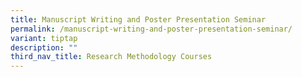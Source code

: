 ```yaml
---
title: Manuscript Writing and Poster Presentation Seminar
permalink: /manuscript-writing-and-poster-presentation-seminar/
variant: tiptap
description: ""
third_nav_title: Research Methodology Courses
---
```

